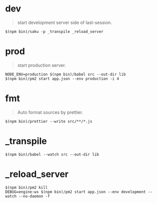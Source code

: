 # dev
> start development server side of last-session.

    $(npm bin)/saku -p _transpile _reload_server

# prod
> start production server.

    NODE_ENV=production $(npm bin)/babel src --out-dir lib
    $(npm bin)/pm2 start app.json --env production -i 4

# fmt
> Auto format sources by prettier.

    $(npm bin)/prettier --write src/**/*.js

# _transpile

    $(npm bin)/babel --watch src --out-dir lib

# _reload_server

    $(npm bin)/pm2 kill
    DEBUG=engine:ws $(npm bin)/pm2 start app.json --env development --watch --no-daemon -f

